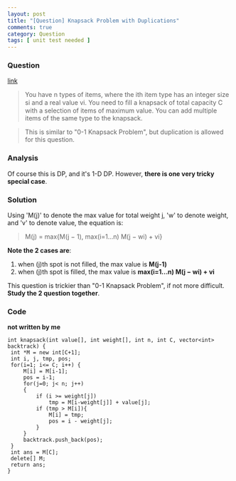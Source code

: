 ```yaml
---
layout: post
title: "[Question] Knapsack Problem with Duplications"
comments: true
category: Question
tags: [ unit test needed ]
---
```


### Question 

[link](http://tech-queries.blogspot.sg/2011/04/integer-knapsack-problem-duplicate.html)

> You have n types of items, where the ith item type has an integer size si and a real value vi. You need to ﬁll a knapsack of total capacity C with a selection of items of maximum value. You can add multiple items of the same type to the knapsack. 

> This is similar to "0-1 Knapsack Problem", but duplication is allowed for this question. 

### Analysis

Of course this is DP, and it's 1-D DP. However, __there is one very tricky special case__. 

### Solution

Using 'M(j)' to denote the max value for total weight j, 'w' to denote weight, and 'v' to denote value, the equation is: 

> M(j) = max{M(j − 1), max(i=1...n) M(j − wi) + vi}

__Note the 2 cases are__: 

1. when (j)th spot is not filled, the max value is __M(j-1)__
1. when (j)th spot is filled, the max value is __max(i=1...n) M(j − wi) + vi__

This question is trickier than "0-1 Knapsack Problem", if not more difficult. __Study the 2 question together__. 

### Code

__not written by me__ 

    int knapsack(int value[], int weight[], int n, int C, vector<int> backtrack) {
     int *M = new int[C+1];  
     int i, j, tmp, pos;  
     for(i=1; i<= C; i++) {  
         M[i] = M[i-1];  
         pos = i-1;               
         for(j=0; j< n; j++)  
         {  
             if (i >= weight[j])  
                 tmp = M[i-weight[j]] + value[j];  
             if (tmp > M[i]){  
                 M[i] = tmp;  
                 pos = i - weight[j];  
             }  
         }  
         backtrack.push_back(pos);  
     }   
     int ans = M[C];  
     delete[] M;        
     return ans;  
    }  
